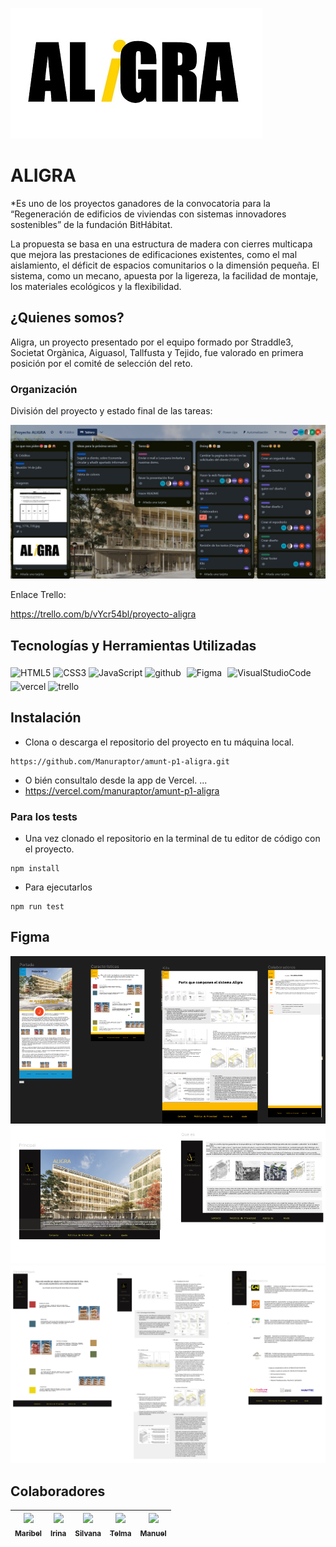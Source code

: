 ![logo de Aligra](/src/lib/imagenes/Readme/logoAligrapeque.jpg)
# ALIGRA
*Es uno de los proyectos ganadores de la convocatoria  para la “Regeneración de edificios de viviendas con sistemas innovadores sostenibles” de la fundación BitHábitat.

La propuesta se basa en una estructura de madera con cierres multicapa que mejora las prestaciones de edificaciones existentes, como el mal aislamiento, el déficit de espacios comunitarios o la dimensión pequeña. El sistema, como un mecano, apuesta por la ligereza, la facilidad de montaje, los materiales ecológicos y la flexibilidad.
## ¿Quienes somos?
Aligra, un proyecto presentado por el equipo formado por Straddle3, Societat Orgànica, Aiguasol, Tallfusta y Tejido, fue valorado en primera posición por el comité de selección del reto.



### Organización
División del proyecto y estado final de las tareas:

![trello](/src/lib/imagenes/Readme/trelloreadme.jpg)

Enlace Trello:

https://trello.com/b/vYcr54bl/proyecto-aligra


## Tecnologías y Herramientas Utilizadas
<div align=""> 
<img src="https://profilinator.rishav.dev/skills-assets/html5-original-wordmark.svg" alt="HTML5" height="50" />  
<img src="https://profilinator.rishav.dev/skills-assets/css3-original-wordmark.svg" alt="CSS3" height="50" />  
<img src="https://profilinator.rishav.dev/skills-assets/javascript-original.svg" alt="JavaScript" height="50" />
<img src="https://cdn-icons-png.flaticon.com/512/25/25231.png" alt="github" width="50" heigth="50"/>
<img style="margin: 5px" src="https://profilinator.rishav.dev/skills-assets/figma-icon.svg" alt="Figma" height="50" />
<img src="https://upload.wikimedia.org/wikipedia/commons/thumb/9/9a/Visual_Studio_Code_1.35_icon.svg/512px-Visual_Studio_Code_1.35_icon.svg.png" alt="VisualStudioCode" height="50" />
<img src="https://images.iwantmyname.com/apps/logo_vercel.png" alt="vercel" width="50" height="50"/>
<img src="https://w7.pngwing.com/pngs/115/721/png-transparent-trello-social-icons-icon.png" alt="trello" width="50" heigth="50"/>
</div>

## Instalación

- Clona o descarga el repositorio del proyecto en tu máquina local.
```
https://github.com/Manuraptor/amunt-p1-aligra.git
```
- O bién consultalo desde la app de Vercel.
...
- https://vercel.com/manuraptor/amunt-p1-aligra

### Para los tests
- Una vez clonado el repositorio en la terminal de tu editor de código con el proyecto.
```
npm install
```
- Para ejecutarlos
```
npm run test
```
## Figma
![Imagen del diseño 1, Figma](/src/lib/imagenes/Readme/figmadise1.png)
<br>
![Imagen del diseño 2, parte 1 Figma](/src/lib/imagenes/Readme/figmadise2.png)
<br>
![Imagen del diseño 2, parte 2 Figma](src/lib/imagenes/Readme/figmadise22.png)



## Colaboradores
| [<img src="https://avatars.githubusercontent.com/u/126073882?v=4" width=150><br><sub>Maribel</sub>](https://github.com/mari19-83) | [<img src="https://avatars.githubusercontent.com/u/126028195?v=4" width=150><br><sub>Irina</sub>](https://github.com/Irina-Ichim) | [<img src="https://avatars.githubusercontent.com/u/126770692?v=4" width=150><br><sub>Silvana</sub>](https://github.com/Manuraptor) | [<img src="https://avatars.githubusercontent.com/u/126761572?v=4" width=150><br><sub>Telma</sub>](https://github.com/mgblanco10) | [<img src="https://avatars.githubusercontent.com/u/126071057?v=4" width=115><br><sub>Manuel</sub>](https://github.com/Manuraptor) | 
|:------------------------------------------------------------------------------------------------------------------------------:|:---------------------------------------------------------------------------------------------------------------------------------:|:----------------------------------------------------------------------------------------------------------------------------------:|:--------------------------------------------------------------------------------------------------------------------------------:|:---------------------------------------------------------------------------------------------------------------------------------:|







